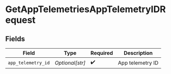 # GetAppTelemetriesAppTelemetryIDRequest


## Fields

| Field              | Type               | Required           | Description        |
| ------------------ | ------------------ | ------------------ | ------------------ |
| `app_telemetry_id` | *Optional[str]*    | :heavy_check_mark: | App telemetry ID   |